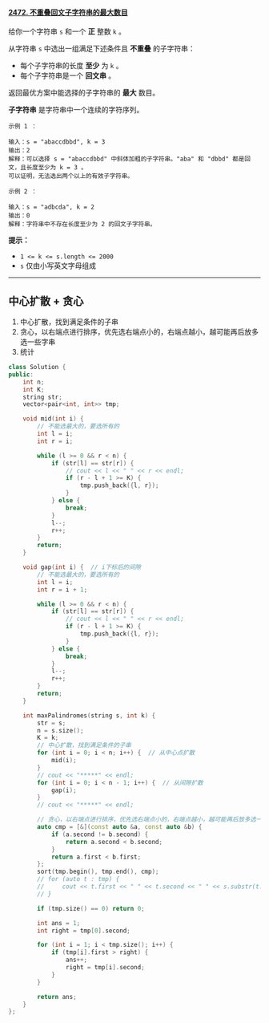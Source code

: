 #### [2472. 不重叠回文子字符串的最大数目](https://leetcode.cn/problems/maximum-number-of-non-overlapping-palindrome-substrings/)

给你一个字符串 `s` 和一个 **正** 整数 `k` 。

从字符串 `s` 中选出一组满足下述条件且 **不重叠** 的子字符串：

- 每个子字符串的长度 **至少** 为 `k` 。
- 每个子字符串是一个 **回文串** 。

返回最优方案中能选择的子字符串的 **最大** 数目。

**子字符串** 是字符串中一个连续的字符序列。

```
示例 1 ：

输入：s = "abaccdbbd", k = 3
输出：2
解释：可以选择 s = "abaccdbbd" 中斜体加粗的子字符串。"aba" 和 "dbbd" 都是回文，且长度至少为 k = 3 。
可以证明，无法选出两个以上的有效子字符串。

示例 2 ：

输入：s = "adbcda", k = 2
输出：0
解释：字符串中不存在长度至少为 2 的回文子字符串。
```

**提示：**

- `1 <= k <= s.length <= 2000`
- `s` 仅由小写英文字母组成



---

## 中心扩散 + 贪心

1. 中心扩散，找到满足条件的子串
2. 贪心，以右端点进行排序，优先选右端点小的，右端点越小，越可能再后放多选一些字串
3. 统计



```c++
class Solution {
public:
    int n;
    int K;
    string str;
    vector<pair<int, int>> tmp;

    void mid(int i) {
        // 不能选最大的，要选所有的
        int l = i;
        int r = i;

        while (l >= 0 && r < n) {
            if (str[l] == str[r]) {
                // cout << l << " " << r << endl;
                if (r - l + 1 >= K) {
                    tmp.push_back({l, r});
                }
            } else {
                break;
            }
            l--;
            r++;
        }
        return;
    }

    void gap(int i) {  // i下标后的间隙
        // 不能选最大的，要选所有的
        int l = i;
        int r = i + 1;

        while (l >= 0 && r < n) {
            if (str[l] == str[r]) {
                // cout << l << " " << r << endl;
                if (r - l + 1 >= K) {
                    tmp.push_back({l, r});
                }
            } else {
                break;
            }
            l--;
            r++;
        }
        return;
    }

    int maxPalindromes(string s, int k) {
        str = s;
        n = s.size();
        K = k;
        // 中心扩散，找到满足条件的子串
        for (int i = 0; i < n; i++) {  // 从中心点扩散
            mid(i);
        }
        // cout << "*****" << endl;
        for (int i = 0; i < n - 1; i++) {  // 从间隙扩散
            gap(i);
        }
        // cout << "*****" << endl;

        // 贪心，以右端点进行排序，优先选右端点小的，右端点越小，越可能再后放多选一些字串
        auto cmp = [&](const auto &a, const auto &b) {
            if (a.second != b.second) {
                return a.second < b.second;
            }
            return a.first < b.first;
        };
        sort(tmp.begin(), tmp.end(), cmp);
        // for (auto t : tmp) {
        //     cout << t.first << " " << t.second << " " << s.substr(t.first, t.second - t.first + 1) << endl;
        // }

        if (tmp.size() == 0) return 0;

        int ans = 1;
        int right = tmp[0].second;

        for (int i = 1; i < tmp.size(); i++) {
            if (tmp[i].first > right) {
                ans++;
                right = tmp[i].second;
            }
        }

        return ans;
    }
};
```